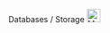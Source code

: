 Databases / Storage
<img src="https://cdn.simpleicons.org/mysql" alt="MySQL" width="24" height="24"/>

